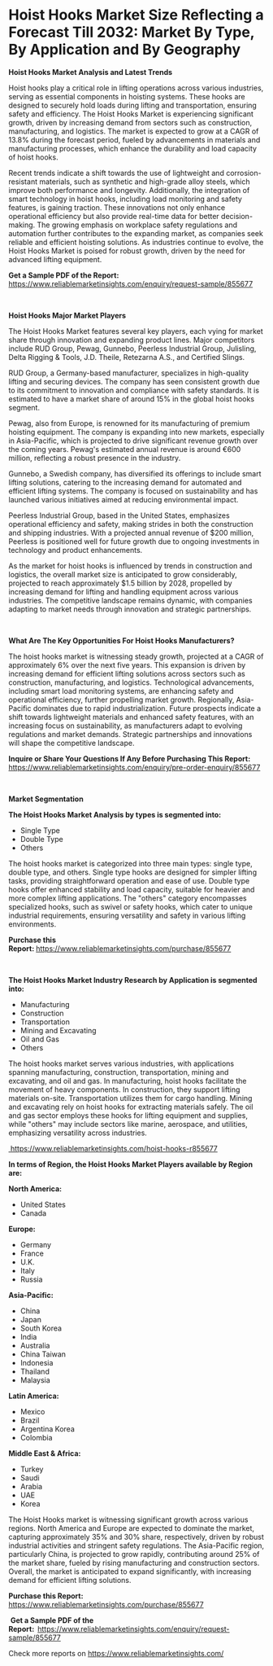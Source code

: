 <p><h1>Hoist Hooks Market Size Reflecting a Forecast Till 2032: Market By Type, By Application and By Geography</h1></p><p><strong>Hoist Hooks Market Analysis and Latest Trends</strong></p>
<p><p>Hoist hooks play a critical role in lifting operations across various industries, serving as essential components in hoisting systems. These hooks are designed to securely hold loads during lifting and transportation, ensuring safety and efficiency. The Hoist Hooks Market is experiencing significant growth, driven by increasing demand from sectors such as construction, manufacturing, and logistics. The market is expected to grow at a CAGR of 13.8% during the forecast period, fueled by advancements in materials and manufacturing processes, which enhance the durability and load capacity of hoist hooks.</p><p>Recent trends indicate a shift towards the use of lightweight and corrosion-resistant materials, such as synthetic and high-grade alloy steels, which improve both performance and longevity. Additionally, the integration of smart technology in hoist hooks, including load monitoring and safety features, is gaining traction. These innovations not only enhance operational efficiency but also provide real-time data for better decision-making. The growing emphasis on workplace safety regulations and automation further contributes to the expanding market, as companies seek reliable and efficient hoisting solutions. As industries continue to evolve, the Hoist Hooks Market is poised for robust growth, driven by the need for advanced lifting equipment.</p></p>
<p><strong>Get a Sample PDF of the Report:&nbsp;</strong> <a href="https://www.reliablemarketinsights.com/enquiry/request-sample/855677?utm_campaign=3290&utm_medium=2&utm_source=Github&utm_content=ia&utm_term=09042025&utm_id=hoist-hooks">https://www.reliablemarketinsights.com/enquiry/request-sample/855677</a></p>
<p>&nbsp;</p>
<p><strong>Hoist Hooks Major Market Players</strong></p>
<p><p>The Hoist Hooks Market features several key players, each vying for market share through innovation and expanding product lines. Major competitors include RUD Group, Pewag, Gunnebo, Peerless Industrial Group, Julisling, Delta Rigging & Tools, J.D. Theile, Retezarna A.S., and Certified Slings.</p><p>RUD Group, a Germany-based manufacturer, specializes in high-quality lifting and securing devices. The company has seen consistent growth due to its commitment to innovation and compliance with safety standards. It is estimated to have a market share of around 15% in the global hoist hooks segment.</p><p>Pewag, also from Europe, is renowned for its manufacturing of premium hoisting equipment. The company is expanding into new markets, especially in Asia-Pacific, which is projected to drive significant revenue growth over the coming years. Pewag's estimated annual revenue is around €600 million, reflecting a robust presence in the industry.</p><p>Gunnebo, a Swedish company, has diversified its offerings to include smart lifting solutions, catering to the increasing demand for automated and efficient lifting systems. The company is focused on sustainability and has launched various initiatives aimed at reducing environmental impact.</p><p>Peerless Industrial Group, based in the United States, emphasizes operational efficiency and safety, making strides in both the construction and shipping industries. With a projected annual revenue of $200 million, Peerless is positioned well for future growth due to ongoing investments in technology and product enhancements.</p><p>As the market for hoist hooks is influenced by trends in construction and logistics, the overall market size is anticipated to grow considerably, projected to reach approximately $1.5 billion by 2028, propelled by increasing demand for lifting and handling equipment across various industries. The competitive landscape remains dynamic, with companies adapting to market needs through innovation and strategic partnerships.</p></p>
<p>&nbsp;</p>
<p><strong>What Are The Key Opportunities For Hoist Hooks Manufacturers?</strong></p>
<p><p>The hoist hooks market is witnessing steady growth, projected at a CAGR of approximately 6% over the next five years. This expansion is driven by increasing demand for efficient lifting solutions across sectors such as construction, manufacturing, and logistics. Technological advancements, including smart load monitoring systems, are enhancing safety and operational efficiency, further propelling market growth. Regionally, Asia-Pacific dominates due to rapid industrialization. Future prospects indicate a shift towards lightweight materials and enhanced safety features, with an increasing focus on sustainability, as manufacturers adapt to evolving regulations and market demands. Strategic partnerships and innovations will shape the competitive landscape.</p></p>
<p><strong>Inquire or Share Your Questions If Any Before Purchasing This Report:</strong> <a href="https://www.reliablemarketinsights.com/enquiry/pre-order-enquiry/855677?utm_campaign=3290&utm_medium=2&utm_source=Github&utm_content=ia&utm_term=09042025&utm_id=hoist-hooks">https://www.reliablemarketinsights.com/enquiry/pre-order-enquiry/855677</a></p>
<p>&nbsp;</p>
<p><strong>Market Segmentation</strong></p>
<p><strong>The Hoist Hooks Market Analysis by types is segmented into:</strong></p>
<p><ul><li>Single Type</li><li>Double Type</li><li>Others</li></ul></p>
<p><p>The hoist hooks market is categorized into three main types: single type, double type, and others. Single type hooks are designed for simpler lifting tasks, providing straightforward operation and ease of use. Double type hooks offer enhanced stability and load capacity, suitable for heavier and more complex lifting applications. The "others" category encompasses specialized hooks, such as swivel or safety hooks, which cater to unique industrial requirements, ensuring versatility and safety in various lifting environments.</p></p>
<p><strong>Purchase this Report:&nbsp;</strong><a href="https://www.reliablemarketinsights.com/purchase/855677?utm_campaign=3290&utm_medium=2&utm_source=Github&utm_content=ia&utm_term=09042025&utm_id=hoist-hooks">https://www.reliablemarketinsights.com/purchase/855677</a></p>
<p>&nbsp;</p>
<p><strong>The Hoist Hooks Market Industry Research by Application is segmented into:</strong></p>
<p><ul><li>Manufacturing</li><li>Construction</li><li>Transportation</li><li>Mining and Excavating</li><li>Oil and Gas</li><li>Others</li></ul></p>
<p><p>The hoist hooks market serves various industries, with applications spanning manufacturing, construction, transportation, mining and excavating, and oil and gas. In manufacturing, hoist hooks facilitate the movement of heavy components. In construction, they support lifting materials on-site. Transportation utilizes them for cargo handling. Mining and excavating rely on hoist hooks for extracting materials safely. The oil and gas sector employs these hooks for lifting equipment and supplies, while "others" may include sectors like marine, aerospace, and utilities, emphasizing versatility across industries.</p></p>
<p><a href="https://www.reliablemarketinsights.com/hoist-hooks-r855677?utm_campaign=3290&utm_medium=2&utm_source=Github&utm_content=ia&utm_term=09042025&utm_id=hoist-hooks">&nbsp;https://www.reliablemarketinsights.com/hoist-hooks-r855677</a></p>
<p><strong>In terms of Region, the Hoist Hooks Market Players available by Region are:</strong></p>
<p>
    <p> <strong> North America: </strong>
        <ul>
            <li>United States</li>
            <li>Canada</li>
        </ul>
        </p> 
    <p> <strong> Europe: </strong>
        <ul>
            <li>Germany</li>
            <li>France</li>
            <li>U.K.</li>
            <li>Italy</li>
            <li>Russia</li>
        </ul>
        </p> 
    <p> <strong> Asia-Pacific: </strong>
        <ul>
            <li>China</li>
            <li>Japan</li>
            <li>South Korea</li>
            <li>India</li>
            <li>Australia</li>
            <li>China Taiwan</li>
            <li>Indonesia</li>
            <li>Thailand</li>
            <li>Malaysia</li>
        </ul>
        </p> 
    <p> <strong> Latin America: </strong>
        <ul>
            <li>Mexico</li>
            <li>Brazil</li>
            <li>Argentina Korea</li>
            <li>Colombia</li>
        </ul>
        </p> 
    <p> <strong> Middle East & Africa: </strong>
        <ul>
            <li>Turkey</li>
            <li>Saudi</li>
            <li>Arabia</li>
            <li>UAE</li>
            <li>Korea</li>
        </ul>
    </p>
    </p>
<p><p>The Hoist Hooks market is witnessing significant growth across various regions. North America and Europe are expected to dominate the market, capturing approximately 35% and 30% share, respectively, driven by robust industrial activities and stringent safety regulations. The Asia-Pacific region, particularly China, is projected to grow rapidly, contributing around 25% of the market share, fueled by rising manufacturing and construction sectors. Overall, the market is anticipated to expand significantly, with increasing demand for efficient lifting solutions.</p></p>
<p><strong>Purchase this Report: </strong><a href="https://www.reliablemarketinsights.com/purchase/855677?utm_campaign=3290&utm_medium=2&utm_source=Github&utm_content=ia&utm_term=09042025&utm_id=hoist-hooks">https://www.reliablemarketinsights.com/purchase/855677</a></p>
<p>&nbsp;<strong>Get a Sample PDF of the Report:&nbsp;&nbsp;</strong><a href="https://www.reliablemarketinsights.com/enquiry/request-sample/855677?utm_campaign=3290&utm_medium=2&utm_source=Github&utm_content=ia&utm_term=09042025&utm_id=hoist-hooks">https://www.reliablemarketinsights.com/enquiry/request-sample/855677</a></p>
<p><strong></strong></p>
<p>Check more reports on <a href="https://www.reliablemarketinsights.com/?utm_campaign=3290&utm_medium=2&utm_source=Github&utm_content=ia&utm_term=09042025&utm_id=hoist-hooks">https://www.reliablemarketinsights.com/</a></p>